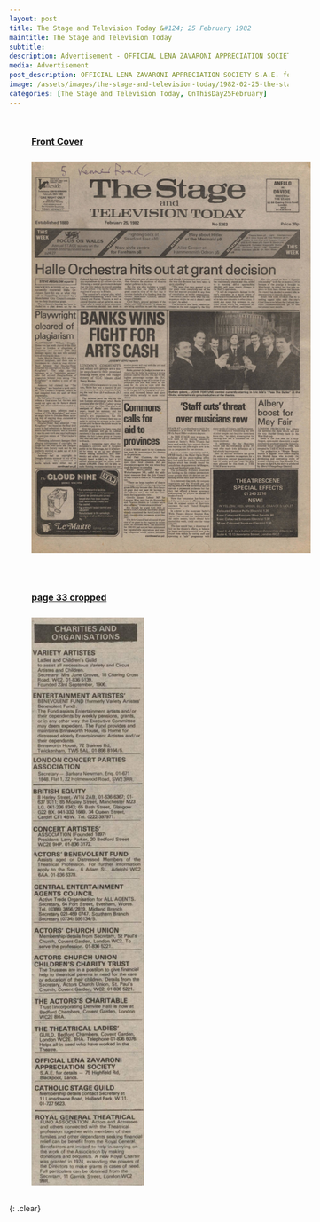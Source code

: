 ```yaml
---
layout: post
title: The Stage and Television Today &#124; 25 February 1982
maintitle: The Stage and Television Today
subtitle: 
description: Advertisement - OFFICIAL LENA ZAVARONI APPRECIATION SOCIETY S.A.E. for details 75 Highfield Rd. Blackpool. Lanes. CATHOLIC STAGE GUILD Membership details contact
media: Advertisement
post_description: OFFICIAL LENA ZAVARONI APPRECIATION SOCIETY S.A.E. for details 75 Highfield Rd. Blackpool. Lanes. CATHOLIC STAGE GUILD.
image: /assets/images/the-stage-and-television-today/1982-02-25-the-stage-and-television-today-front-cover.png
categories: [The Stage and Television Today, OnThisDay25February]
---
```


<figure class="fig1">
<figcaption>
<h3 id="front"><a href="#front">Front Cover</a></h3>
</figcaption>
<a href="/assets/images/the-stage-and-television-today/1982-02-25-the-stage-and-television-today-front-cover.png"><img src="/assets/images/the-stage-and-television-today/1982-02-25-the-stage-and-television-today-front-cover.png" class="full-width zoom-in"></a>
</figure>

<figure class="fig2">
<figcaption>
<h3 id="cropped"><a href="#cropped">page 33 cropped</a></h3>
</figcaption>
<a href="/assets/images/the-stage-and-television-today/1982-02-25-the-stage-and-television-today-page-33.png"><img src="/assets/images/the-stage-and-television-today/1982-02-25-the-stage-and-television-today-page-33.png" class="full-width zoom-in"></a>
</figure>

<br />{: .clear}

<style>
.fig1 {float:left; width:61%;}

.fig2 {float:right; width:37%;}

@media screen and (orientation:portrait) {
.fig1, .fig2 {float:left; width:100%; margin-bottom:30px;}
figcaption {float:left; width:100%; margin-bottom: 10px;}
}
</style>

